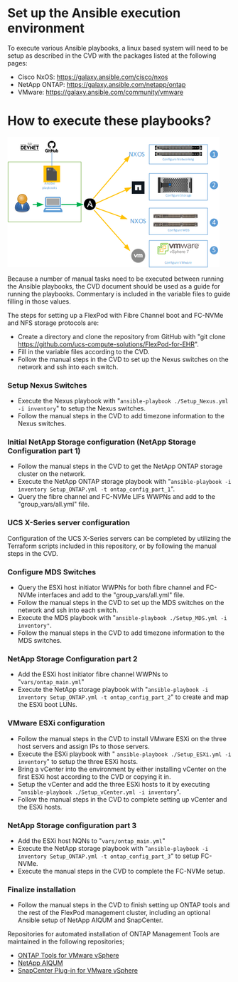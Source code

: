 # Set up the Ansible execution environment

To execute various Ansible playbooks, a linux based system will need to be setup as described in the CVD with the packages listed at the following pages:

- Cisco NxOS: https://galaxy.ansible.com/cisco/nxos
- NetApp ONTAP: https://galaxy.ansible.com/netapp/ontap
- VMware: https://galaxy.ansible.com/community/vmware

# How to execute these playbooks?

![block-diagram](../images/Ansible-Order.png)  

Because a number of manual tasks need to be executed between running the Ansible playbooks, the CVD document should be used as a guide for running the playbooks. Commentary is included in the variable files to guide filling in those values.

The steps for setting up a FlexPod with Fibre Channel boot and FC-NVMe and NFS storage protocols are:

- Create a directory and clone the repository from GitHub with "git clone https://github.com/ucs-compute-solutions/FlexPod-for-EHR".
- Fill in the variable files according to the CVD.
- Follow the manual steps in the CVD to set up the Nexus switches on the network and ssh into each switch.

### Setup Nexus Switches  
- Execute the Nexus playbook with "`ansible-playbook ./Setup_Nexus.yml -i inventory`" to setup the Nexus switches.
- Follow the manual steps in the CVD to add timezone information to the Nexus switches.

### Initial NetApp Storage configuration (NetApp Storage Configuration part 1)
- Follow the manual steps in the CVD to get the NetApp ONTAP storage cluster on the network.
- Execute the NetApp ONTAP storage playbook with "`ansible-playbook -i inventory Setup_ONTAP.yml -t ontap_config_part_1`".
- Query the fibre channel and FC-NVMe LIFs WWPNs and add to the "group_vars/all.yml" file.

### UCS X-Series server configuration 
Configuration of the UCS X-Series servers can be completed by utilizing the Terraform scripts included in this repository, or by following the manual steps in the CVD.

### Configure MDS Switches  
- Query the ESXi host initiator WWPNs for both fibre channel and FC-NVMe interfaces and add to the "group_vars/all.yml" file.
- Follow the manual steps in the CVD to set up the MDS switches on the network and ssh into each switch.
- Execute the MDS playbook with "`ansible-playbook ./Setup_MDS.yml -i inventory"`.
- Follow the manual steps in the CVD to add timezone information to the MDS switches.

### NetApp Storage Configuration part 2
- Add the ESXi host initiator fibre channel WWPNs to "`vars/ontap_main.yml`"
- Execute the NetApp storage playbook with "`ansible-playbook -i inventory Setup_ONTAP.yml -t ontap_config_part_2`" to create and map the ESXi boot LUNs.

### VMware ESXi configuration 
- Follow the manual steps in the CVD to install VMware ESXi on the three host servers and assign IPs to those servers.
- Execute the ESXi playbook with " `ansible-playbook ./Setup_ESXi.yml -i inventory`" to setup the three ESXi hosts.
- Bring a vCenter into the environment by either installing vCenter on the first ESXi host according to the CVD or copying it in.
- Setup the vCenter and add the three ESXi hosts to it by executing "`ansible-playbook ./Setup_vCenter.yml -i inventory`".
- Follow the manual steps in the CVD to complete setting up vCenter and the ESXi hosts.

### NetApp Storage configuration part 3
- Add the ESXi host NQNs to "`vars/ontap_main.yml`"
- Execute the NetApp storage playbook with "`ansible-playbook -i inventory Setup_ONTAP.yml -t ontap_config_part_3`" to setup FC-NVMe.
- Execute the manual steps in the CVD to complete the FC-NVMe setup.

### Finalize installation
- Follow the manual steps in the CVD to finish setting up ONTAP tools and the rest of the FlexPod management cluster, including an optional Ansible setup of NetApp AIQUM and SnapCenter.

Repositories for automated installation of ONTAP Management Tools are maintained in the following repositories;

- [ONTAP Tools for VMware vSphere](https://github.com/NetApp-Automation/ONTAP-Tools-for-VMware-vSphere)
- [NetApp AIQUM](https://github.com/NetApp-Automation/NetApp-AIQUM) 
- [SnapCenter Plug-in for VMware vSphere](https://github.com/NetApp-Automation/SnapCenter-Plug-in-for-VMware-vSphere)
